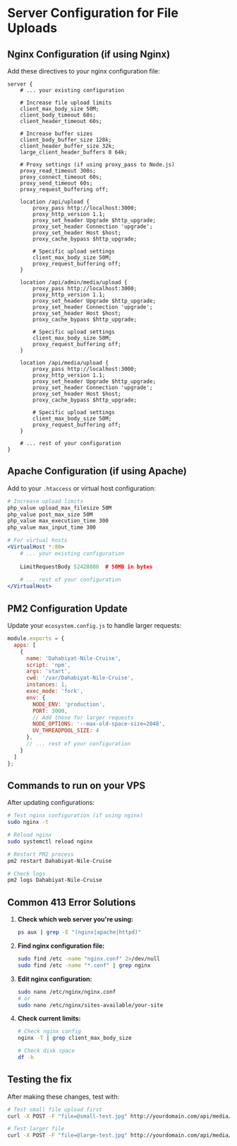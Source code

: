 # Server Configuration for File Uploads

## Nginx Configuration (if using Nginx)

Add these directives to your nginx configuration file:

```nginx
server {
    # ... your existing configuration

    # Increase file upload limits
    client_max_body_size 50M;
    client_body_timeout 60s;
    client_header_timeout 60s;
    
    # Increase buffer sizes
    client_body_buffer_size 128k;
    client_header_buffer_size 32k;
    large_client_header_buffers 8 64k;

    # Proxy settings (if using proxy_pass to Node.js)
    proxy_read_timeout 300s;
    proxy_connect_timeout 60s;
    proxy_send_timeout 60s;
    proxy_request_buffering off;
    
    location /api/upload {
        proxy_pass http://localhost:3000;
        proxy_http_version 1.1;
        proxy_set_header Upgrade $http_upgrade;
        proxy_set_header Connection 'upgrade';
        proxy_set_header Host $host;
        proxy_cache_bypass $http_upgrade;
        
        # Specific upload settings
        client_max_body_size 50M;
        proxy_request_buffering off;
    }
    
    location /api/admin/media/upload {
        proxy_pass http://localhost:3000;
        proxy_http_version 1.1;
        proxy_set_header Upgrade $http_upgrade;
        proxy_set_header Connection 'upgrade';
        proxy_set_header Host $host;
        proxy_cache_bypass $http_upgrade;
        
        # Specific upload settings
        client_max_body_size 50M;
        proxy_request_buffering off;
    }
    
    location /api/media/upload {
        proxy_pass http://localhost:3000;
        proxy_http_version 1.1;
        proxy_set_header Upgrade $http_upgrade;
        proxy_set_header Connection 'upgrade';
        proxy_set_header Host $host;
        proxy_cache_bypass $http_upgrade;
        
        # Specific upload settings
        client_max_body_size 50M;
        proxy_request_buffering off;
    }

    # ... rest of your configuration
}
```

## Apache Configuration (if using Apache)

Add to your `.htaccess` or virtual host configuration:

```apache
# Increase upload limits
php_value upload_max_filesize 50M
php_value post_max_size 50M
php_value max_execution_time 300
php_value max_input_time 300

# For virtual hosts
<VirtualHost *:80>
    # ... your existing configuration
    
    LimitRequestBody 52428800  # 50MB in bytes
    
    # ... rest of your configuration
</VirtualHost>
```

## PM2 Configuration Update

Update your `ecosystem.config.js` to handle larger requests:

```javascript
module.exports = {
  apps: [
    {
      name: 'Dahabiyat-Nile-Cruise',
      script: 'npm',
      args: 'start',
      cwd: '/var/Dahabiyat-Nile-Cruise',
      instances: 1,
      exec_mode: 'fork',
      env: {
        NODE_ENV: 'production',
        PORT: 3000,
        // Add these for larger requests
        NODE_OPTIONS: '--max-old-space-size=2048',
        UV_THREADPOOL_SIZE: 4
      },
      // ... rest of your configuration
    }
  ]
};
```

## Commands to run on your VPS

After updating configurations:

```bash
# Test nginx configuration (if using nginx)
sudo nginx -t

# Reload nginx
sudo systemctl reload nginx

# Restart PM2 process
pm2 restart Dahabiyat-Nile-Cruise

# Check logs
pm2 logs Dahabiyat-Nile-Cruise
```

## Common 413 Error Solutions

1. **Check which web server you're using:**
   ```bash
   ps aux | grep -E "(nginx|apache|httpd)"
   ```

2. **Find nginx configuration file:**
   ```bash
   sudo find /etc -name "nginx.conf" 2>/dev/null
   sudo find /etc -name "*.conf" | grep nginx
   ```

3. **Edit nginx configuration:**
   ```bash
   sudo nano /etc/nginx/nginx.conf
   # or
   sudo nano /etc/nginx/sites-available/your-site
   ```

4. **Check current limits:**
   ```bash
   # Check nginx config
   nginx -T | grep client_max_body_size
   
   # Check disk space
   df -h
   ```

## Testing the fix

After making these changes, test with:

```bash
# Test small file upload first
curl -X POST -F "file=@small-test.jpg" http://yourdomain.com/api/media/upload

# Test larger file
curl -X POST -F "file=@large-test.jpg" http://yourdomain.com/api/media/upload
```
